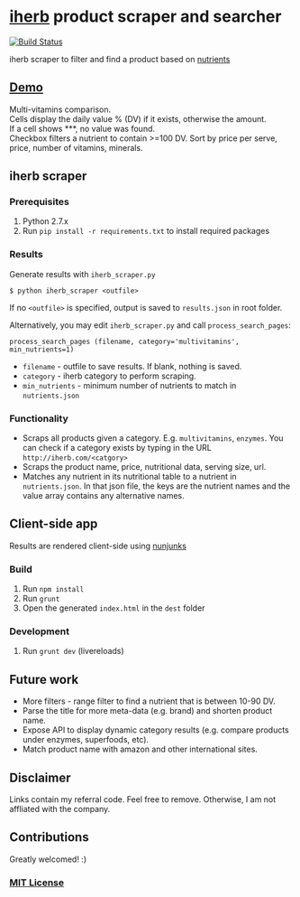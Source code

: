 # [iherb](http://iherb.com) product scraper and searcher
[![Build Status](https://img.shields.io/travis/alyssaq/iherb-scraper-searcher/master.svg)](https://travis-ci.org/alyssaq/iherb-scraper-searcher)

iherb scraper to filter and find a product based on [nutrients](https://raw.githubusercontent.com/alyssaq/iherb-scraper-searcher/master/nutrients.json)

## [Demo](http://alyssaq.github.io/iherb-scraper-searcher/)
Multi-vitamins comparison.   
Cells display the daily value % (DV) if it exists, otherwise the amount.     
If a cell shows ***, no value was found.   
Checkbox filters a nutrient to contain >=100 DV.
Sort by price per serve, price, number of vitamins, minerals.

## iherb scraper
### Prerequisites
1. Python 2.7.x
1. Run `pip install -r requirements.txt` to install required packages

### Results
Generate results with `iherb_scraper.py`
```
$ python iherb_scraper <outfile>
```
If no `<outfile>` is specified, output is saved to `results.json` in root folder.

Alternatively, you may edit `iherb_scraper.py` and call `process_search_pages`:
```
process_search_pages (filename, category='multivitamins', min_nutrients=1)
```
  * `filename` - outfile to save results. If blank, nothing is saved.
  * `category` - iherb category to perform scraping.
  * `min_nutrients` - minimum number of nutrients to match in `nutrients.json`

### Functionality
* Scraps all products given a category. E.g. `multivitamins`, `enzymes`. You can check if a category exists by typing in the URL `http://iherb.com/<catgory>`
* Scraps the product name, price, nutritional data, serving size, url.
* Matches any nutrient in its nutritional table to a nutrient in `nutrients.json`. In that json file, the keys are the nutrient names and the value array contains any alternative names.

## Client-side app
Results are rendered client-side using [nunjunks](http://mozilla.github.io/nunjucks/)

### Build
1. Run `npm install`
2. Run `grunt`
3. Open the generated `index.html` in the `dest` folder

### Development
1. Run `grunt dev` (livereloads)
## Future work
* More filters - range filter to find a nutrient that is between 10-90 DV.
* Parse the title for more meta-data (e.g. brand) and shorten product name.
* Expose API to display dynamic category results (e.g. compare products under enzymes, superfoods, etc).
* Match product name with amazon and other international sites.

## Disclaimer
Links contain my referral code. Feel free to remove.
Otherwise, I am not affliated with the company.

## Contributions
Greatly welcomed! :)

### [MIT License](http://alyssaq.github.io/mit-license/)
